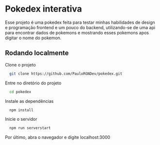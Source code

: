 
# Pokedex interativa

Esse projeto é uma pokedex feita para testar minhas habilidades de design e programação frontend e um pouco do backend, utilizando-se de uma api para encontrar dados de pokemons e mostrando esses pokemons apos digitar o nome do pokemon.


## Rodando localmente

Clone o projeto

```bash
  git clone https://github.com/PauloRGNDev/pokedex.git
```

Entre no diretório do projeto

```bash
  cd pokedex
```

Instale as dependências

```bash
  npm install
```

Inicie o servidor

```bash
  npm run serverstart
```

Por último, abra o navegador e digite localhost:3000

